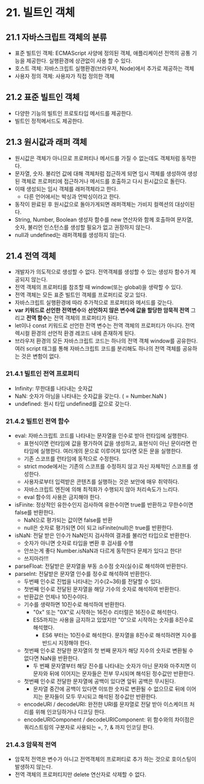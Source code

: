 # 21. 빌트인 객체

## 21.1 자바스크립트 객체의 분류

- 표준 빌트인 객체: ECMAScript 사양에 정의된 객체, 애플리케이션 전역의 공통 기능을 제공한다. 실행환경에 상관없이 사용 할 수 있다.
- 호스트 객체: 자바스크립트 실행환경(브라우저, Node)에서 추가로 제공하는 객체
- 사용자 정의 객체: 사용자가 직접 정의한 객체

## 21.2 표준 빌트인 객체

- 다양한 기능의 빌트인 프로토타입 메서드를 제공한다.
- 빌트인 정적메서드도 제공한다.

## 21.3 원시값과 래퍼 객체

- 원시값은 객체가 아니므로 프로퍼티나 메서드를 가질 수 없는데도 객체처럼 동작한다.
- 문자열, 숫자. 불리언 값에 대해 객체처럼 접근하게 되면 임시 객체를 생성하여 생성된 객체로 프로퍼티에 접근하거나 메서드를 호출하고 다시 원시값으로 돌린다.
- 이때 생성되는 임시 객체를 래퍼객체라고 한다.
	- 다른 언어에서는 박싱과 언박싱이라고 한다.
- 동작이 완료된 후 원시값으로 돌아가게되면 래퍼객체는 가비지 컬렉션의 대상이된다.
- String, Number, Boolean 생성자 함수를 new 연산자와 함께 호출하여 문자열, 숫자, 불리언 인스턴스를 생성할 필요가 없고 권장하지 않는다.
- null과 undefined는 래퍼객체를 생성하지 않는다.

## 21.4 전역 객체

- 개발자가 의도적으로 생성할 수 없다. 전역객체를 생성할 수 있는 생성자 함수가 제공되지 않는다.
- 전역 객체의 프로퍼티를 참조할 때 window(또는 global)을 생략할 수 있다.
- 전역 객체는 모든 표준 빌트인 객체를 프로퍼티로 갖고 있다.
- 자바스크립트 실행환경에 따라 추가적으로 프로퍼티와 메서드를 갖는다.
- **var 키워드로 선언한 전역변수**와 **선언하지 않은 변수에 값을 할당한 암묵적 전역** 그리고 **전역 함수**는 전역 객체의 프로퍼티가 된다.
- let이나 const 키워드로 선언한 전역 변수는 전역 객체의 프로퍼티가 아니다. 전역 렉시컬 환경의 선언적 환경 레코드 내에 존재하게 된다.
- 브라우저 환경의 모든 자바스크립트 코드는 하나의 전역 객체 window를 공유한다. 여러 script 태그를 통해 자바스크립트 코드를 분리해도 하나의 전역 객체를 공유하는 것은 변함이 없다.

### 21.4.1 빌트인 전역 프로퍼티

- Infinity: 무한대를 나타내는 숫자값
- NaN: 숫자가 아님을 나타내는 숫자값을 갖는다. ( = Number.NaN )
- undefined: 원시 타입 undefined를 값으로 갖는다.

### 21.4.2 빌트인 전역 함수

- eval: 자바스크립트 코드를 나타내는 문자열을 인수로 받아 런타임에 실행한다.
  - 표현식이면 런타임에 값을 평가하여 값을 생성하고, 표현식이 아닌 문이라면 런타임에 실행한다. 여러개의 문으로 이루어져 있다면 모든 문을 실행한다.
  - 기존 스코프를 런타임에 동적으로 수정한다.
  - strict mode에서는 기존의 스코프를 수정하지 않고 자신 자체적인 스코프를 생성한다.
  - 사용자로부터 입력받은 콘텐츠를 실행하는 것은 보안에 매우 취약하다.
  - 자바스크립트 엔진에 의해 최적화가 수행되지 않아 처리속도가 느리다.
  - eval 함수의 사용은 금지해야 한다.
- isFinite: 정상적인 유한수인지 검사하여 유한수이면 true를 반환하고 무한수이면 false를 반환한다.
  - NaN으로 평가되는 값이면 false를 반환
  - null은 숫자로 평가되면 0이 되고 isFinite(null)은 true를 반환한다.
- isNaN: 전달 받은 인수가 NaN인지 검사하여 결과를 불리언 타입으로 반환한다.
  - 숫자가 아니면 숫자로 타입을 변환 후 검사를 수행
  - 안쓰는게 좋다 Number.isNaN과 다르게 동작한다 문제가 있다고 한다!
  - 쓰지마라!!!
- parseFloat: 전달받은 문자열을 부동 소수점 숫자(실수)로 해석하여 반환한다.
- parseInt: 전달받은 문자열 인수를 정수로 해석하여 반환한다.
  - 두번째 인수로 진법을 나타내는 기수(2~36)를 전달할 수 있다.
  - 첫번째 인수로 전달된 문자열을 해당 기수의 숫자로 해석하여 반환한다.
  - 반환값은 언제나 10진수이다.
  - 기수를 생략하면 10진수로 해석하여 반환한다.
    - "0x" 또는 "0X"로 시작하는 16진수 리터럴은 16진수로 해석한다.
    - ES5까지는 사용을 금지하고 있었지만 "0"으로 시작하는 숫자를 8진수로 해석했다.
      - ES6 부터는 10진수로 해석한다. 문자열을 8진수로 해석하려면 지수를 반드시 지정해야 한다.
  - 첫번째 인수로 전달한 문자열의 첫 번째 문자가 해당 지수의 숫자로 변환될 수 없다면 NaN을 반환한다.
    - 두 번째 문자열부터 해당 진수를 나타내는 숫자가 아닌 문자와 마주치면 이 문자와 뒤에 이어지는 문자들은 전부 무시되며 해석된 정수값만 반환한다.
  - 첫번째 인수로 전달한 문자열에 공백이 있다면 앞뒤 공백은 무시된다.
    - 문자열 중간에 공백이 있다면 이또한 숫자로 변환될 수 없으므로 뒤에 이어지는 문자들이 모두 무시되고 해석된 정수값만 반환한다.
  - encodeURI / decodeURI: 완전한 URI를 문자열로 전달 받아 이스케이프 처리를 위해 인코딩하거나 디코딩 한다.
  - encodeURIComponent / decodeURIComponent: 위 함수와의 차이점은 쿼리스트링의 구분자로 사용되는 =, ?, & 까지 인코딩 한다.

### 21.4.3 암묵적 전역

- 암묵적 전역은 변수가 아니고 전역객체의 프로퍼티로 추가 하는 것으로 호이스팅이 발생하지 않는다.
- 전역 객체의 프로퍼티지만 delete 연산자로 삭제할 수 없다.
